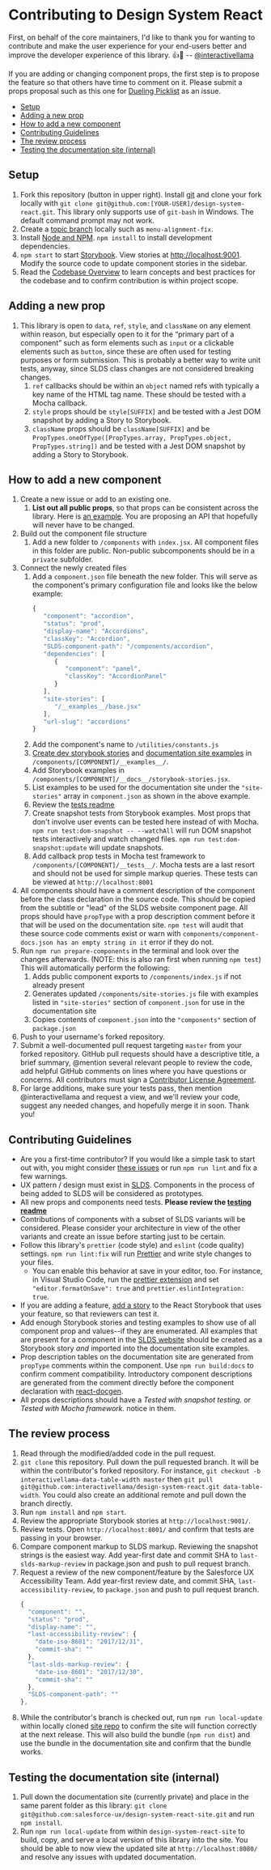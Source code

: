 # Contributing to Design System React

First, on behalf of the core maintainers, I'd like to thank you for wanting to contribute and make the user experience for your end-users better and improve the developer experience of this library. :+1::tada: -- [@interactivellama](https://github.com/interactivellama/)

If you are adding or changing component props, the first step is to propose the feature so that others have time to comment on it. Please submit a props proposal such as this one for [Dueling Picklist](https://github.com/salesforce/design-system-react/issues/1667) as an issue.

<!-- START doctoc generated TOC please keep comment here to allow auto update -->

<!-- DON'T EDIT THIS SECTION, INSTEAD RE-RUN doctoc TO UPDATE -->

* [Setup](#setup)
* [Adding a new prop](#adding-a-new-prop)
* [How to add a new component](#how-to-add-a-new-component)
* [Contributing Guidelines](#contributing-guidelines)
* [The review process](#the-review-process)
* [Testing the documentation site (internal)](#testing-the-documentation-site-internal)

<!-- END doctoc generated TOC please keep comment here to allow auto update -->

## Setup

1. Fork this repository (button in upper right). Install [git](https://git-scm.com/) and clone your fork locally with `git clone git@github.com:[YOUR-USER]/design-system-react.git`. This library only supports use of `git-bash` in Windows. The default command prompt may not work.
1. Create a [topic branch](https://git-scm.com/book/en/v2/Git-Branching-Branching-Workflows) locally such as `menu-alignment-fix`.
1. Install [Node and NPM](https://nodejs.org/en/). `npm install` to install development dependencies.
1. `npm start` to start [Storybook](https://storybook.js.org/). View stories at [http://localhost:9001](http://localhost:9001). Modify the source code to update component stories in the sidebar.
1. Read the [Codebase Overview](docs/codebase-overview.md) to learn concepts and best practices for the codebase and to confirm contribution is within project scope.

## Adding a new prop

1. This library is open to `data`, `ref`, `style`, and `className` on any element within reason, but especially open to it for the “primary part of a component” such as form elements such as `input` or a clickable elements such as `button`, since these are often used for testing purposes or form submission. This is probably a better way to write unit tests, anyway, since SLDS class changes are not considered breaking changes.
   1. `ref` callbacks should be within an `object` named refs with typically a key name of the HTML tag name. These should be tested with a Mocha callback.
   1. `style` props should be `style[SUFFIX]` and be tested with a Jest DOM snapshot by adding a Story to Storybook.
   1. `className` props should be `className[SUFFIX]` and be `PropTypes.oneOfType([PropTypes.array, PropTypes.object, PropTypes.string])` and be tested with a Jest DOM snapshot by adding a Story to Storybook.

## How to add a new component

1. Create a new issue or add to an existing one.
   1. **List out all public props**, so that props can be consistent across the library. Here is [an example](https://github.com/salesforce/design-system-react/issues/1667). You are proposing an API that hopefully will never have to be changed.
1. Build out the component file structure
   1. Add a new folder to `/components` with `index.jsx`. All component files in this folder are public. Non-public subcomponents should be in a `private` subfolder.
1. Connect the newly created files
   1. Add a `component.json` file beneath the new folder. This will serve as the component's primary configuration file and looks like the below example:
      ```js
      {
         "component": "accordion",
         "status": "prod",
         "display-name": "Accordions",
         "classKey": "Accordion",
         "SLDS-component-path": "/components/accordion",
         "dependencies": [
            {
               "component": "panel",
               "classKey": "AccordionPanel"
            }
         ],
         "site-stories": [
            "/__examples__/base.jsx"
         ],
         "url-slug": "accordions"
      }
      ```
   1. Add the component's name to `/utilities/constants.js`
   1. [Create dev storybook stories](https://design-system-react-components.herokuapp.com/) and [documentation site examples](https://react.lightningdesignsystem.com/) in `/components/[COMPONENT]/__examples__/`.
   1. Add Storybook examples in `/components/[COMPONENT]/__docs__/storybook-stories.jsx`.
   1. List examples to be used for the documentation site under the `"site-stories"` array in `component.json` as shown in the above example.
   1. Review the [tests readme](/tests/README.md)
   1. Create snapshot tests from Storybook examples. Most props that don't involve user events can be tested here instead of with Mocha. `npm run test:dom-snapshot -- --watchAll` will run DOM snapshot tests interactively and watch changed files. `npm run test:dom-snapshot:update` will update snapshots.
   1. Add callback prop tests in Mocha test framework to `/components/[COMPONENT]/__tests__/`. Mocha tests are a last resort and should not be used for simple markup queries. These tests can be viewed at `http://localhost:8001`
1. All components should have a comment description of the component before the class declaration in the source code. This should be copied from the subtitle or "lead" of the SLDS website component page. All props should have `propType` with a prop description comment before it that will be used on the documentation site. `npm test` will audit that these source code comments exist or warn with `components/component-docs.json has an empty string in it` error if they do not.
1. Run `npm run prepare-components` in the terminal and look over the changes afterwards. (NOTE: this is also ran first when running `npm test`) This will automatically perform the following:
   1. Adds public component exports to `/components/index.js` if not already present
   1. Generates updated `/components/site-stories.js` file with examples listed in `"site-stories"` section of `component.json` for use in the documentation site
   1. Copies contents of `component.json` into the `"components"` section of `package.json`
1. Push to your username's forked repository.
1. Submit a well-documented pull request targeting `master` from your forked repository. GitHub pull requests should have a descriptive title, a brief summary, @mention several relevant people to review the code, add helpful GitHub comments on lines where you have questions or concerns. All contributors must sign a [Contributor License Agreement](https://cla.salesforce.com/sign-cla).
1. For large additions, make sure your tests pass, then mention @interactivellama and request a view, and we'll review your code, suggest any needed changes, and hopefully merge it in soon. Thank you!

## Contributing Guidelines

* Are you a first-time contributor? If you would like a simple task to start out with, you might consider [these issues](https://deepscan.io/dashboard/#view=project&pid=1475&bid=4666&subview=issues) or run `npm run lint` and fix a few warnings.
* UX pattern / design must exist in [SLDS](https://www.lightningdesignsystem.com/). Components in the process of being added to SLDS will be considered as prototypes.
* All new props and components need tests. **Please review the [testing readme](/tests/README.md)**
* Contributions of components with a subset of SLDS variants will be considered. Please consider your architecture in view of the other variants and create an issue before starting just to be certain.
* Follow this library's `prettier` (code style) and `eslint` (code quality) settings. `npm run lint:fix` will run [Prettier](https://prettier.io/) and write style changes to your files.
  * You can enable this behavior at save in your editor, too. For instance, in Visual Studio Code, run the [prettier extension](https://marketplace.visualstudio.com/items?itemName=esbenp.prettier-vscode) and set `"editor.formatOnSave": true` and `prettier.eslintIntegration: true`.
* If you are adding a feature, [add a story](https://storybook.js.org/basics/writing-stories/) to the React Storybook that uses your feature, so that reviewers can test it.
* Add enough Storybook stories and testing examples to show use of all component prop and values--if they are enumerated. All examples that are present for a component in the [SLDS website](https://www.lightningdesignsystem.com/) should be created as a Storybook story _and_ imported into the documentation site examples.
* Prop description tables on the documentation site are generated from `propType` comments within the component. Use `npm run build:docs` to confirm comment compatibility. Introductory component descriptions are generated from the comment directly before the component declaration with [react-docgen](https://github.com/reactjs/react-docgen).
* All props descriptions should have a _Tested with snapshot testing._ or _Tested with Mocha framework._ notice in them.

## The review process

1. Read through the modified/added code in the pull request.
1. `git clone` this repository. Pull down the pull requested branch. It will be within the contributor's forked repository. For instance, `git checkout -b interactivellama-data-table-width master` then `git pull git@github.com:interactivellama/design-system-react.git data-table-width`. You could also create an additional remote and pull down the branch directly.
1. Run `npm install` and `npm start`.
1. Review the appropriate Storybook stories at `http://localhost:9001/`.
1. Review tests. Open `http://localhost:8001/` and confirm that tests are passing in your browser.
1. Compare component markup to SLDS markup. Reviewing the snapshot strings is the easiest way. Add year-first date and commit SHA to `last-slds-markup-review` in package.json and push to pull request branch.
1. Request a review of the new component/feature by the Salesforce UX Accessibility Team. Add year-first review date, and commit SHA, `last-accessibility-review`, to `package.json` and push to pull request branch.
   ```js
   {
     "component": "",
     "status": "prod",
     "display-name": "",
     "last-accessibility-review": {
       "date-iso-8601": "2017/12/31",
       "commit-sha": ""
     },
     "last-slds-markup-review": {
       "date-iso-8601": "2017/12/30",
       "commit-sha": ""
     },
     "SLDS-component-path": ""
   },
   ```
1. While the contributor's branch is checked out, run `npm run local-update` within locally cloned [site repo](https://github.com/salesforce-ux/design-system-react-site) to confirm the site will function correctly at the next release. This will also build the bundle (`npm run dist`) and use the bundle in the documentation site and confirm that the bundle works.

## Testing the documentation site (internal)

1. Pull down the documentation site (currently private) and place in the same parent folder as this library: `git clone git@github.com:salesforce-ux/design-system-react-site.git` and run `npm install`.
1. Run `npm run local-update` from within `design-system-react-site` to build, copy, and serve a local version of this library into the site. You should be able to now view the updated site at `http://localhost:8080/` and resolve any issues with updated documentation.
